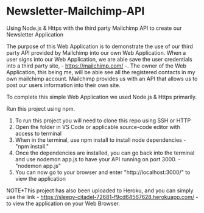 # Newsletter-Mailchimp-API
Using Node.js & Https with the third party Mailchimp API to create our Newsletter Application

The purpose of this Web Application is to demonstrate the use of our third party API provided by Mailchimp into our own Web Application. When a user signs into our Web Application, we are able save the user credentials into a third party site, - https://mailchimp.com/ -. The owner of the Web Application, this being me, will be able see all the registered contacts in my own mailchimp account. Mailchimp provides us with an API that allows us to post our users information into their own site.

To complete this simple Web Application we used Node.js & Https primarily.
  

Run this project using npm.

1) To run this project you will need to clone this repo using SSH or HTTP
2) Open the folder in VS Code or applicable source-code editor with access to terminal
3) When in the terminal, use npm install to install node dependencies - "npm install."
4) Once the dependencies are installed, you can go back into the terminal and use nodemon app.js to have your API running on port 3000. - "nodemon app.js"
5) You can now go to your browser and enter "http://localhost:3000/" to view the application


NOTE*This project has also been uploaded to Heroku, and you can simply use the link - https://sleepy-citadel-72681-f9cd64567628.herokuapp.com/ - to view the application on your Web Browser.
